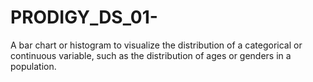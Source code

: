 # PRODIGY_DS_01-
A bar chart or histogram to visualize the distribution of a categorical or continuous variable, such as the distribution of ages or genders in a population.
